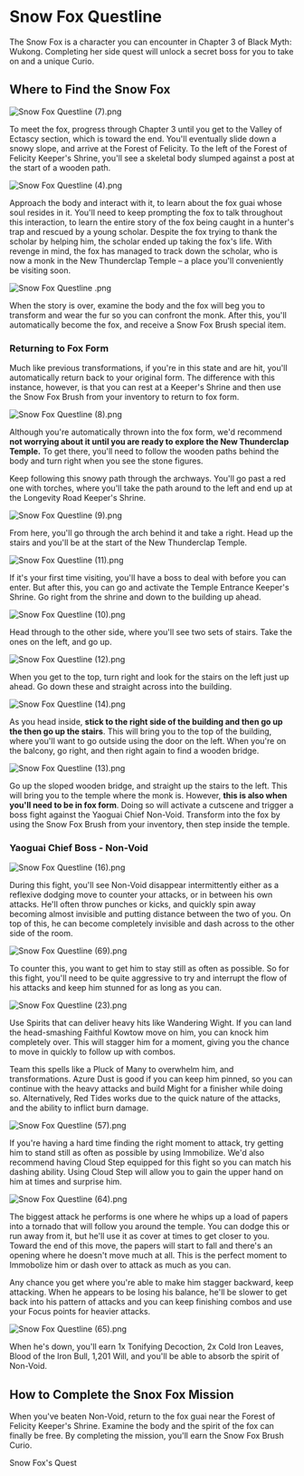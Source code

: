 # Snow Fox Questline

The Snow Fox is a character you can encounter in Chapter 3 of Black Myth: Wukong. Completing her side quest will unlock a secret boss for you to take on and a unique Curio. 

## Where to Find the Snow Fox

![Snow Fox Questline \(7\).png](https://oyster.ignimgs.com/mediawiki/apis.ign.com/black-myth-wukong/c/cd/Snow_Fox_Questline_%287%29.png)

To meet the fox, progress through Chapter 3 until you get to the Valley of Ectascy section, which is toward the end. You'll eventually slide down a snowy slope, and arrive at the Forest of Felicity. To the left of the Forest of Felicity Keeper's Shrine, you'll see a skeletal body slumped against a post at the start of a wooden path. 

![Snow Fox Questline \(4\).png](https://oyster.ignimgs.com/mediawiki/apis.ign.com/black-myth-wukong/b/ba/Snow_Fox_Questline_%284%29.png)

Approach the body and interact with it, to learn about the fox guai whose soul resides in it. You'll need to keep prompting the fox to talk throughout this interaction, to learn the entire story of the fox being caught in a hunter's trap and rescued by a young scholar. Despite the fox trying to thank the scholar by helping him, the scholar ended up taking the fox's life. With revenge in mind, the fox has managed to track down the scholar, who is now a monk in the New Thunderclap Temple – a place you'll conveniently be visiting soon. 

![Snow Fox Questline .png](https://oyster.ignimgs.com/mediawiki/apis.ign.com/black-myth-wukong/d/dc/Snow_Fox_Questline_.png)

When the story is over, examine the body and the fox will beg you to transform and wear the fur so you can confront the monk. After this, you'll automatically become the fox, and receive a Snow Fox Brush special item. 

### Returning to Fox Form

Much like previous transformations, if you're in this state and are hit, you'll automatically return back to your original form. The difference with this instance, however, is that you can rest at a Keeper's Shrine and then use the Snow Fox Brush from your inventory to return to fox form. 

![Snow Fox Questline \(8\).png](https://oyster.ignimgs.com/mediawiki/apis.ign.com/black-myth-wukong/9/96/Snow_Fox_Questline_%288%29.png)

Although you're automatically thrown into the fox form, we'd recommend **not worrying about it until you are ready to explore the New Thunderclap Temple.** To get there, you'll need to follow the wooden paths behind the body and turn right when you see the stone figures. 

Keep following this snowy path through the archways. You'll go past a red one with torches, where you'll take the path around to the left and end up at the Longevity Road Keeper's Shrine. 

![Snow Fox Questline \(9\).png](https://oyster.ignimgs.com/mediawiki/apis.ign.com/black-myth-wukong/0/06/Snow_Fox_Questline_%289%29.png)

From here, you'll go through the arch behind it and take a right. Head up the stairs and you'll be at the start of the New Thunderclap Temple. 

![Snow Fox Questline \(11\).png](https://oyster.ignimgs.com/mediawiki/apis.ign.com/black-myth-wukong/a/ad/Snow_Fox_Questline_%2811%29.png)

If it's your first time visiting, you'll have a boss to deal with before you can enter. But after this, you can go and activate the Temple Entrance Keeper's Shrine. Go right from the shrine and down to the building up ahead. 

![Snow Fox Questline \(10\).png](https://oyster.ignimgs.com/mediawiki/apis.ign.com/black-myth-wukong/1/1f/Snow_Fox_Questline_%2810%29.png)

Head through to the other side, where you'll see two sets of stairs. Take the ones on the left, and go up. 

![Snow Fox Questline \(12\).png](https://oyster.ignimgs.com/mediawiki/apis.ign.com/black-myth-wukong/5/50/Snow_Fox_Questline_%2812%29.png)

When you get to the top, turn right and look for the stairs on the left just up ahead. Go down these and straight across into the building. 

![Snow Fox Questline \(14\).png](https://oyster.ignimgs.com/mediawiki/apis.ign.com/black-myth-wukong/5/57/Snow_Fox_Questline_%2814%29.png)

As you head inside, **stick to the right side of the building and then go up the then go up the stairs**. This will bring you to the top of the building, where you'll want to go outside using the door on the left. When you're on the balcony, go right, and then right again to find a wooden bridge. 

![Snow Fox Questline \(13\).png](https://oyster.ignimgs.com/mediawiki/apis.ign.com/black-myth-wukong/1/17/Snow_Fox_Questline_%2813%29.png)

Go up the sloped wooden bridge, and straight up the stairs to the left. This will bring you to the temple where the monk is. However, **this is also when you'll need to be in fox form**. Doing so will activate a cutscene and trigger a boss fight against the Yaoguai Chief Non-Void. Transform into the fox by using the Snow Fox Brush from your inventory, then step inside the temple. 

### Yaoguai Chief Boss - Non-Void

![Snow Fox Questline \(16\).png](https://oyster.ignimgs.com/mediawiki/apis.ign.com/black-myth-wukong/a/a1/Snow_Fox_Questline_%2816%29.png)

During this fight, you'll see Non-Void disappear intermittently either as a reflexive dodging move to counter your attacks, or in between his own attacks. He'll often throw punches or kicks, and quickly spin away becoming almost invisible and putting distance between the two of you. On top of this, he can become completely invisible and dash across to the other side of the room. 

![Snow Fox Questline \(69\).png](https://oyster.ignimgs.com/mediawiki/apis.ign.com/black-myth-wukong/d/d9/Snow_Fox_Questline_%2869%29.png)

To counter this, you want to get him to stay still as often as possible. So for this fight, you'll need to be quite aggressive to try and interrupt the flow of his attacks and keep him stunned for as long as you can. 

![Snow Fox Questline \(23\).png](https://oyster.ignimgs.com/mediawiki/apis.ign.com/black-myth-wukong/1/13/Snow_Fox_Questline_%2823%29.png)

Use Spirits that can deliver heavy hits like Wandering Wight. If you can land the head-smashing Faithful Kowtow move on him, you can knock him completely over. This will stagger him for a moment, giving you the chance to move in quickly to follow up with combos. 

Team this spells like a Pluck of Many to overwhelm him, and transformations. Azure Dust is good if you can keep him pinned, so you can continue with the heavy attacks and build Might for a finisher while doing so. Alternatively, Red Tides works due to the quick nature of the attacks, and the ability to inflict burn damage. 

![Snow Fox Questline \(57\).png](https://oyster.ignimgs.com/mediawiki/apis.ign.com/black-myth-wukong/4/49/Snow_Fox_Questline_%2857%29.png)

If you're having a hard time finding the right moment to attack, try getting him to stand still as often as possible by using Immobilize. We'd also recommend having Cloud Step equipped for this fight so you can match his dashing ability. Using Cloud Step will allow you to gain the upper hand on him at times and surprise him. 

![Snow Fox Questline \(64\).png](https://oyster.ignimgs.com/mediawiki/apis.ign.com/black-myth-wukong/3/3a/Snow_Fox_Questline_%2864%29.png)

The biggest attack he performs is one where he whips up a load of papers into a tornado that will follow you around the temple. You can dodge this or run away from it, but he'll use it as cover at times to get closer to you. Toward the end of this move, the papers will start to fall and there's an opening where he doesn't move much at all. This is the perfect moment to Immobolize him or dash over to attack as much as you can. 

Any chance you get where you're able to make him stagger backward, keep attacking. When he appears to be losing his balance, he'll be slower to get back into his pattern of attacks and you can keep finishing combos and use your Focus points for heavier attacks. 

![Snow Fox Questline \(65\).png](https://oyster.ignimgs.com/mediawiki/apis.ign.com/black-myth-wukong/6/67/Snow_Fox_Questline_%2865%29.png)

When he's down, you'll earn 1x Tonifying Decoction, 2x Cold Iron Leaves, Blood of the Iron Bull, 1,201 Will, and you'll be able to absorb the spirit of Non-Void. 

## How to Complete the Snox Fox Mission

When you've beaten Non-Void, return to the fox guai near the Forest of Felicity Keeper's Shrine. Examine the body and the spirit of the fox can finally be free. By completing the mission, you'll earn the Snow Fox Brush Curio. 

Snow Fox's Quest
